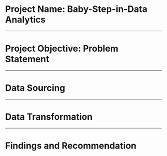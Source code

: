# Project Name: Baby-Step-in-Data Analytics

----
# Project Objective: Problem Statement



----
# Data Sourcing


----
# Data Transformation


----
# Findings and Recommendation
